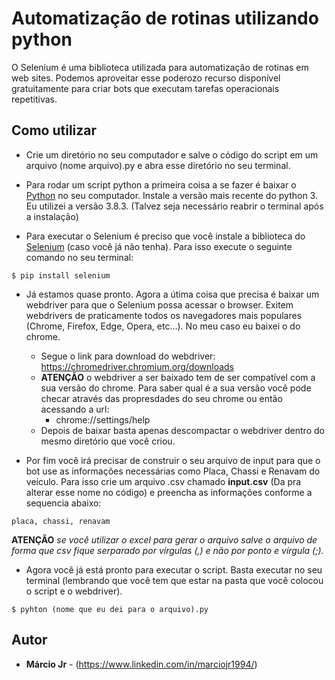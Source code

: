 # Automatização de rotinas utilizando python

O Selenium é uma biblioteca utilizada para automatização de rotinas em web sites. Podemos aproveitar esse poderozo recurso disponível gratuitamente para criar bots que executam tarefas operacionais repetitivas.

## Como utilizar

* Crie um diretório no seu computador e salve o código do script em um arquivo (nome arquivo).py e abra esse diretório no seu terminal.

* Para rodar um script python a primeira coisa a se fazer é baixar o [Python](https://www.python.org/)  no seu computador. Instale a versão mais recente do python 3. Eu utilizei a versão 3.8.3. (Talvez seja necessário reabrir o terminal após a instalação)

* Para executar o Selenium é preciso que você instale a biblioteca do [Selenium](https://www.selenium.dev/) (caso você já não tenha). Para isso execute o seguinte comando no seu terminal:

```
$ pip install selenium
```

* Já estamos quase pronto. Agora a útima coisa que precisa é baixar um webdriver para que o Selenium possa acessar o browser. Exitem webdrivers de praticamente todos os navegadores mais populares (Chrome, Firefox, Edge, Opera, etc...). No meu caso eu baixei o do chrome.

  * Segue o link para download do webdriver: https://chromedriver.chromium.org/downloads
  * **ATENÇÃO** o webdriver a ser baixado tem de ser compatível com a sua versão do chrome. Para saber qual é a sua versão você pode checar através das propresdades do seu chrome ou então acessando a url:
    * chrome://settings/help
  * Depois de baixar basta apenas descompactar o webdriver dentro do mesmo diretório que você criou.

* Por fim você irá precisar de construir o seu arquivo de input para que o bot use as informações necessárias como Placa, Chassi e Renavam do veículo. Para isso crie um arquivo .csv chamado **input.csv** (Da pra alterar esse nome no código) e preencha as informações conforme a sequencia abaixo:

```csv
placa, chassi, renavam
```

**ATENÇÃO** _se você utilizar o excel para gerar o arquivo salve o arquivo de forma que csv fique serparado por vírgulas (,) e não por ponto e vírgula (;)._
  
* Agora você já está pronto para executar o script. Basta executar no seu terminal (lembrando que você tem que estar na pasta que você colocou o script e o webdriver).

```
$ pyhton (nome que eu dei para o arquivo).py
```

## Autor

* **Márcio Jr** - (https://www.linkedin.com/in/marciojr1994/)
